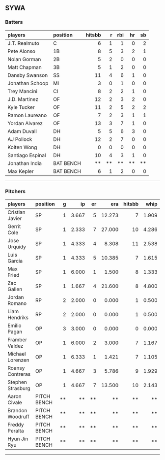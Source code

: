 ## SYWA

### Batters

 |players          |position  | hitsbb|  r| rbi| hr| sb| 
|:----------------|:---------|------:|--:|---:|--:|--:| 
|J.T. Realmuto    |C         |      6|  1|   1|  0|  2| 
|Pete Alonso      |1B        |      8|  5|   3|  2|  1| 
|Nolan Gorman     |2B        |      5|  2|   0|  0|  0| 
|Matt Chapman     |3B        |      5|  1|   2|  0|  0| 
|Dansby Swanson   |SS        |     11|  4|   6|  1|  0| 
|Jonathan Schoop  |MI        |      3|  0|   1|  0|  0| 
|Trey Mancini     |CI        |      8|  2|   2|  1|  0| 
|J.D. Martinez    |OF        |     12|  2|   3|  2|  0| 
|Kyle Tucker      |OF        |     11|  2|   5|  2|  2| 
|Ramon Laureano   |OF        |      7|  2|   3|  1|  1| 
|Yordan Alvarez   |OF        |     13|  3|   7|  1|  0| 
|Adam Duvall      |DH        |      5|  5|   6|  3|  0| 
|AJ Pollock       |DH        |     12|  2|   7|  0|  0| 
|Kolten Wong      |DH        |      0|  0|   0|  0|  0| 
|Santiago Espinal |DH        |     10|  4|   3|  1|  0| 
|Jonathan India   |BAT BENCH |     **| **|  **| **| **| 
|Max Kepler       |BAT BENCH |      6|  1|   2|  0|  0| 

* * *

### Pitchers

 
|players           |position    |  g|    ip| er|    era| hitsbb|  whip| so|  w| sv| 
|:-----------------|:-----------|--:|-----:|--:|------:|------:|-----:|--:|--:|--:| 
|Cristian Javier   |SP          |  1| 3.667|  5| 12.273|      7| 1.909|  4|  0|  0| 
|Gerrit Cole       |SP          |  1| 2.333|  7| 27.000|     10| 4.286|  3|  0|  0| 
|Jose Urquidy      |SP          |  1| 4.333|  4|  8.308|     11| 2.538|  3|  0|  0| 
|Luis Garcia       |SP          |  1| 4.333|  5| 10.385|      7| 1.615|  7|  0|  0| 
|Max Fried         |SP          |  1| 6.000|  1|  1.500|      8| 1.333|  8|  1|  0| 
|Zac Gallen        |SP          |  1| 1.667|  4| 21.600|      8| 4.800|  2|  0|  0| 
|Jordan Romano     |RP          |  2| 2.000|  0|  0.000|      1| 0.500|  1|  0|  0| 
|Liam Hendriks     |RP          |  2| 2.000|  0|  0.000|      1| 0.500|  1|  0|  0| 
|Emilio Pagan      |OP          |  3| 3.000|  0|  0.000|      0| 0.000|  5|  0|  1| 
|Framber Valdez    |OP          |  1| 6.000|  2|  3.000|      7| 1.167|  6|  0|  0| 
|Michael Lorenzen  |OP          |  1| 6.333|  1|  1.421|      7| 1.105|  4|  1|  0| 
|Roansy Contreras  |OP          |  1| 4.667|  3|  5.786|      9| 1.929|  7|  0|  0| 
|Stephen Strasburg |OP          |  1| 4.667|  7| 13.500|     10| 2.143|  5|  0|  0| 
|Aaron Civale      |PITCH BENCH | **|    **| **|     **|     **|    **| **| **| **| 
|Brandon Woodruff  |PITCH BENCH | **|    **| **|     **|     **|    **| **| **| **| 
|Freddy Peralta    |PITCH BENCH | **|    **| **|     **|     **|    **| **| **| **| 
|Hyun Jin Ryu      |PITCH BENCH | **|    **| **|     **|     **|    **| **| **| **| 


* * *


